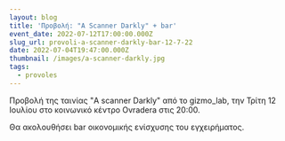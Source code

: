 ```yaml
---
layout: blog
title: 'Προβολή: "A Scanner Darkly" + bar'
event_date: 2022-07-12T17:00:00.000Z
slug_url: provoli-a-scanner-darkly-bar-12-7-22
date: 2022-07-04T19:47:00.000Z
thumbnail: /images/a-scanner-darkly.jpg
tags:
  - provoles
---
```

Προβολή της ταινίας "A scanner Darkly" από το gizmo_lab, την Τρίτη 12 Ιουλίου στο κοινωνικό κέντρο Ovradera στις 20:00.

Θα ακολουθήσει bar οικονομικής ενίσχυσης του εγχειρήματος.